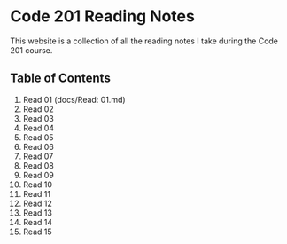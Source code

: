 # Code 201 Reading Notes
This website is a collection of all the reading notes I take during the Code 201 course.

## Table of Contents
1. Read 01 (docs/Read: 01.md)
2. Read 02
3. Read 03
4. Read 04
5. Read 05
6. Read 06
7. Read 07
8. Read 08
9. Read 09
10. Read 10
11. Read 11
12. Read 12
13. Read 13
14. Read 14
15. Read 15
